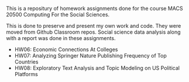 This is a repositury of homework assignments done for the course MACS 20500 Computing For the Social Sciences.

This is done to preserve and present my own work and code. 
They were moved from Github Classroom repos.
Social science data analysis along with a report was done in these assignments. 

- HW06: Economic Connections At Colleges
- HW07: Analyzing Springer Nature Publishing Frequency of Top Countries
- HW08: Exploratory Text Analysis and Topic Modeling on US Political Platforms
